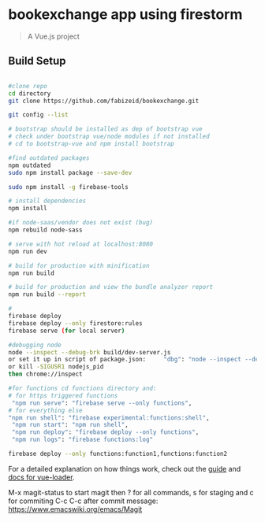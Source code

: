 # bookexchange app using firestorm

> A Vue.js project

## Build Setup

``` bash

#clone repo
cd directory
git clone https://github.com/fabizeid/bookexchange.git 

git config --list

# bootstrap should be installed as dep of bootstrap vue
# check under bootstrap vue/node modules if not installed
# cd to bootstrap-vue and npm install bootstrap

#find outdated packages
npm outdated
sudo npm install package --save-dev

sudo npm install -g firebase-tools

# install dependencies
npm install

#if node-saas/vendor does not exist (bug)
npm rebuild node-sass

# serve with hot reload at localhost:8080
npm run dev

# build for production with minification
npm run build

# build for production and view the bundle analyzer report
npm run build --report

# 
firebase deploy
firebase deploy --only firestore:rules
firebase serve (for local server)

#debugging node
node --inspect --debug-brk build/dev-server.js
or set it up in script of package.json:     "dbg": "node --inspect --debug-brk build/dev-server.js",
or kill -SIGUSR1 nodejs_pid
then chrome://inspect

#for functions cd functions directory and:
# for https triggered functions
 "npm run serve": "firebase serve --only functions",
# for everything else
"npm run shell": "firebase experimental:functions:shell",
 "npm run start": "npm run shell",
 "npm run deploy": "firebase deploy --only functions",
 "npm run logs": "firebase functions:log"

firebase deploy --only functions:function1,functions:function2
```

For a detailed explanation on how things work, check out the [guide](http://vuejs-templates.github.io/webpack/) and [docs for vue-loader](http://vuejs.github.io/vue-loader).

M-x magit-status to start magit then ? for all commands, s for staging and c for commiting C-c C-c after commit message:
https://www.emacswiki.org/emacs/Magit
